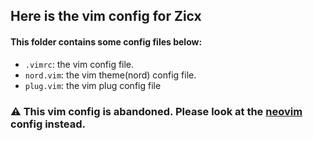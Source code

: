 ## Here is the vim config for Zicx

#### This folder contains some config files below:
- `.vimrc`: the vim config file.
- `nord.vim`: the vim theme(nord) config file.
- `plug.vim`: the vim plug config file

### ⚠️ This vim config is abandoned. Please look at the [neovim](https://github.com/Xuer04/Mydotfiles/tree/main/nvim) config instead.
